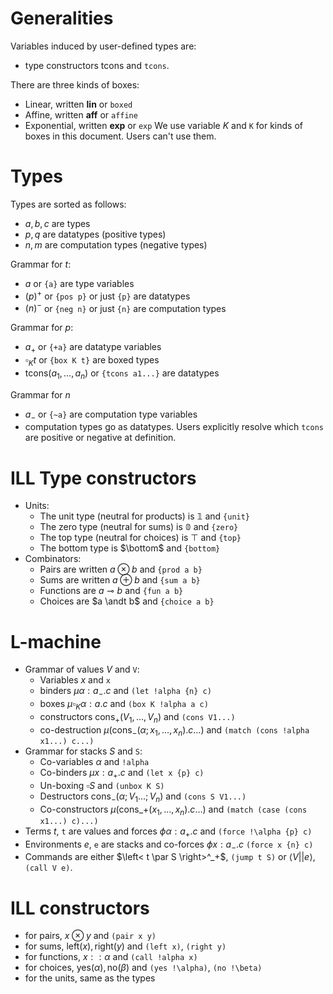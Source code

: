 # Generalities 

Variables induced by user-defined types are: 
- type constructors $\text{tcons}$ and `tcons`. 

There are three kinds of boxes:
- Linear, written $\mathbf{lin}$ or `boxed`
- Affine, written $\mathbf{aff}$ or `affine`
- Exponential, written $\mathbf{exp}$ or `exp`
We use variable $K$ and `K` for kinds of boxes in this document. Users can't use them.

# Types

Types are sorted as follows:
- $a,b,c$ are types
- $p,q$ are datatypes (positive types)
- $n,m$ are computation types (negative types)

Grammar for $t$:
- $a$ or `{a}` are type variables 
- $(p)^+$ or `{pos p}` or just `{p}` are datatypes 
- $(n)^-$ or `{neg n}` or just `{n}` are computation types 

Grammar for $p$:
- $a_+$ or `{+a}` are datatype variables 
- $\square_K t$ or `{box K t}` are boxed types
- $\text{tcons}(a_1,\dots,a_n)$ or `{tcons a1...}` are datatypes 

Grammar for $n$
- $a_-$ or `{~a}` are computation type variables 
- computation types go as datatypes. Users explicitly resolve which `tcons` are positive or negative at definition. 

# ILL Type constructors 
- Units:
  - The unit type (neutral for products) is $\mathbb{1}$ and `{unit}`
  - The zero type (neutral for sums) is $\mathbb{0}$ and `{zero}`
  - The top type (neutral for choices) is $\top$ and `{top}`
  - The bottom type is $\bottom$ and `{bottom}`
- Combinators:
  - Pairs are written $a \otimes b$ and `{prod a b}`
  - Sums are written $a \oplus b$ and `{sum a b}`
  - Functions are $a \multimap b$ and `{fun a b}`
  - Choices are $a \andt b$ and `{choice a b}`
  
# L-machine 
  
- Grammar of values $V$ and `V`:
  - Variables $x$ and `x`
  - binders $\mu \alpha : a_-.c$ and `(let !alpha {n} c)`
  - boxes $\mu \square_K \alpha : a.c$ and `(box K !alpha a c)`
  - constructors $\text{cons}_+(V_1,\dots,V_n)$ and `(cons V1...)`
  - co-destruction $\mu( \text{cons}_- (\alpha;x_1,\dots,x_n).c \dots )$ and `(match (cons !alpha x1...) c...)`
- Grammar for stacks $S$ and `S`:
  - Co-variables $\alpha$ and `!alpha`
  - Co-binders $\mu x:a_+.c$ and `(let x {p} c)`
  - Un-boxing $\square S$ and `(unbox K S)`
  - Destructors $\text{cons}_- (\alpha;V_1\dots;V_n)$ and `(cons S V1...)`
  - Co-constructors $\mu ( \text{cons_+}(x_1,\dots,x_n).c \dots )$ and `(match (case (cons x1...) c)...)`
- Terms $t$, `t` are values and forces $\phi \alpha : a_+.c$ and `(force !\alpha {p} c)`
- Environments $e$, `e` are stacks and co-forces $\phi x: a_-.c$ `(force x {n} c)` 
- Commands are either $\left< t \par S \right>^_+$, `(jump t S)` or $\left< V || e \right>$, `(call V e)`.  

# ILL constructors
- for pairs, $x \otimes y$ and `(pair x y)`
- for sums, $\text{left}(x), \text{right}(y)$ and `(left x)`, `(right y)`
- for functions, $x :: \alpha$ and `(call !alpha x)`
- for choices, $\text{yes}(\alpha), \text{no}(\beta)$ and `(yes !\alpha)`, `(no !\beta)`
- for the units, same as the types
